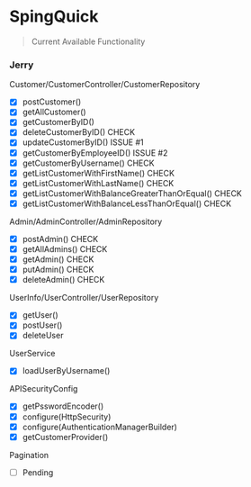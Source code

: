 # SpingQuick

> Current Available Functionality
### Jerry
Customer/CustomerController/CustomerRepository
- [x] postCustomer()
- [x] getAllCustomer()
- [x] getCustomerByID()
- [x] deleteCustomerByID() CHECK
- [x] updateCustomerByID() ISSUE #1
- [x] getCustomerByEmployeeID() ISSUE #2
- [x] getCustomerByUsername() CHECK
- [x] getListCustomerWithFirstName() CHECK
- [x] getListCustomerWithLastName() CHECK
- [x] getListCustomerWithBalanceGreaterThanOrEqual() CHECK
- [x] getListCustomerWithBalanceLessThanOrEqual() CHECK

Admin/AdminController/AdminRepository
- [x] postAdmin()  CHECK
- [x] getAllAdmins() CHECK
- [x] getAdmin() CHECK
- [x] putAdmin() CHECK
- [x] deleteAdmin() CHECK

UserInfo/UserController/UserRepository
- [x] getUser()
- [x] postUser()
- [x] deleteUser

UserService
- [x] loadUserByUsername()

APISecurityConfig
- [x] getPsswordEncoder()
- [x] configure(HttpSecurity)
- [x] configure(AuthenticationManagerBuilder)
- [x] getCustomerProvider()

Pagination
- [ ] Pending


